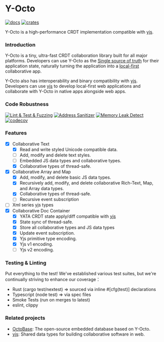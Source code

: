 # Y-Octo

[![docs]](https://docs.rs/crate/y-octo)
[![crates]](https://crates.io/crates/y-octo)

Y-Octo is a high-performance CRDT implementation compatible with [yjs].

### Introduction

Y-Octo is a tiny, ultra-fast CRDT collaboration library built for all major platforms. Developers can use Y-Octo as the [Single source of truth](https://en.wikipedia.org/wiki/Single_source_of_truth) for their application state, naturally turning the application into a [local-first](https://www.inkandswitch.com/local-first/) collaborative app.

Y-Octo also has interoperability and binary compatibility with [yjs]. Developers can use [yjs] to develop local-first web applications and collaborate with Y-Octo in native apps alongside web apps.

### Code Robustness

[![Lint & Test & Fuzzing]](https://github.com/toeverything/y-octo/actions/workflows/y-octo.yml)
[![Address Sanitizer]](https://github.com/toeverything/y-octo/actions/workflows/asan.yml)
[![Memory Leak Detect]](https://github.com/toeverything/y-octo/actions/workflows/memory-test.yml)
[![codecov]](https://codecov.io/gh/toeverything/y-octo)

### Features

- [x] Collaborative Text
  - [x] Read and write styled Unicode compatible data.
  - [ ] Add, modify and delete text styles.
  - [ ] Embedded JS data types and collaborative types.
  - [x] Collaborative types of thread-safe.
- [x] Collaborative Array and Map
  - [x] Add, modify, and delete basic JS data types.
  - [x] Recursively add, modify, and delete collaborative Rich-Text, Map, and Array data types.
  - [x] Collaborative types of thread-safe.
  - [ ] Recursive event subscription
- [ ] Xml series yjs types
- [x] Collaborative Doc Container
  - [x] YATA CRDT state apply/diff compatible with [yjs]
  - [x] State sync of thread-safe.
  - [x] Store all collaborative types and JS data types
  - [x] Update event subscription.
  - [x] Yjs primitive type encoding.
  - [x] Yjs v1 encoding.
  - [ ] Yjs v2 encoding.

### Testing & Linting

Put everything to the test! We've established various test suites, but we're continually striving to enhance our coverage：

- Rust (cargo test/nextest) => sourced via inline #[cfg(test)] declarations
- Typescript (node test) => via spec files
- Smoke Tests (run on merges to latest)
- eslint, clippy

### Related projects

- [OctoBase]: The open-source embedded database based on Y-Octo.
- [yjs]: Shared data types for building collaborative software in web.

[codecov]: https://codecov.io/gh/toeverything/y-octo/graph/badge.svg?token=9AQY5Q1BYH
[crates]: https://img.shields.io/crates/v/y-octo.svg
[docs]: https://img.shields.io/crates/v/y-octo.svg
[yjs]: https://github.com/yjs/yjs
[Lint & Test & Fuzzing]: https://github.com/toeverything/y-octo/actions/workflows/y-octo.yml/badge.svg
[Address Sanitizer]: https://github.com/toeverything/y-octo/actions/workflows/y-octo-asan.yml/badge.svg
[Memory Leak Detect]: https://github.com/toeverything/y-octo/actions/workflows/y-octo-memory-test.yml/badge.svg
[OctoBase]: https://github.com/toeverything/octobase
[BlockSuite]: https://github.com/toeverything/blocksuite
[AFFiNE]: https://github.com/toeverything/affine
